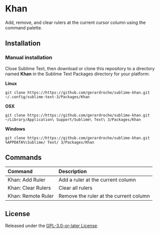 # Khan

Add, remove, and clear rulers at the current cursor column using the command palette.

## Installation

### Manual installation

Close Sublime Text, then download or clone this repository to a directory named **Khan** in the Sublime Text Packages directory for your platform:

**Linux**

`git clone https://https://github.com/gerardroche/sublime-khan.git ~/.config/sublime-text-3/Packages/Khan`

**OSX**

`git clone https://https://github.com/gerardroche/sublime-khan.git ~/Library/Application\ Support/Sublime\ Text\ 3/Packages/Khan`

**Windows**

`git clone https://https://github.com/gerardroche/sublime-khan.git %APPDATA%\Sublime/ Text/ 3/Packages/Khan`

## Commands

Command             | Description
:------             | :----------
Khan: Add Ruler     | Add a ruler at the current column
Khan: Clear Rulers  | Clear all rulers
Khan: Remote Ruler  | Remove the ruler at the current column

## License

Released under the [GPL-3.0-or-later License](LICENSE).
